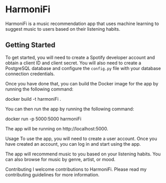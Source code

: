 # HarmoniFi

HarmoniFi is a music recommendation app that uses machine learning to suggest music to users based on their listening habits.

## Getting Started

To get started, you will need to create a Spotify developer account and obtain a client ID and client secret. You will also need to create a PostgreSQL database and configure the `config.py` file with your database connection credentials.

Once you have done that, you can build the Docker image for the app by running the following command:

docker build -t harmoniFi .


You can then run the app by running the following command:

docker run -p 5000:5000 harmoniFi

The app will be running on http://localhost:5000.

Usage
To use the app, you will need to create a user account. Once you have created an account, you can log in and start using the app.

The app will recommend music to you based on your listening habits. You can also browse for music by genre, artist, or mood.

Contributing
I welcome contributions to HarmoniFi. Please read my contributing guidelines for more information.

